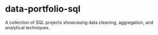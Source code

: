 # data-portfolio-sql
A collection of SQL projects showcasing data cleaning, aggregation, and analytical techniques.
